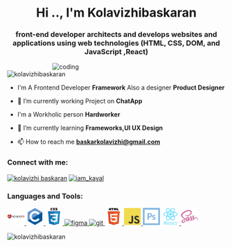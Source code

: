 <h1 align="center">Hi .., I'm Kolavizhibaskaran</h1>
<h3 align="center">front-end developer architects and develops websites and applications using web technologies (HTML, CSS, DOM, and JavaScript ,React)</h3>
<img align="right" alt="coding" width="400" src="https://static.vecteezy.com/system/resources/previews/000/227/854/original/female-developer-vector.jpg"></img>

<p align="left"> <img src="https://komarev.com/ghpvc/?username=kolavizhibaskaran&label=Profile%20views&color=0e75b6&style=flat" alt="kolavizhibaskaran" /> </p>

- I'm A Frontend Developer **Framework**  Also a designer **Product Designer** 
- 🔭 I’m currently working Project on **ChatApp**
- I'm a Workholic person **Hardworker**

- 🌱 I’m currently learning **Frameworks,UI UX Design**

- 📫 How to reach me **baskarkolavizhi@gmail.com**

<h3 align="left">Connect with me:</h3>
<p align="left">
<a href="https://linkedin.com/in/kolavizhi baskaran" target="blank"><img align="center" src="https://raw.githubusercontent.com/rahuldkjain/github-profile-readme-generator/master/src/images/icons/Social/linked-in-alt.svg" alt="kolavizhi baskaran" height="30" width="40" /></a>
<a href="https://instagram.com/iam_kayal" target="blank"><img align="center" src="https://raw.githubusercontent.com/rahuldkjain/github-profile-readme-generator/master/src/images/icons/Social/instagram.svg" alt="iam_kayal" height="30" width="40" /></a>
</p>

<h3 align="left">Languages and Tools:</h3>
<p align="left"> <a href="https://angular.io" target="_blank" rel="noreferrer"> <img src="https://raw.githubusercontent.com/devicons/devicon/master/icons/angularjs/angularjs-original-wordmark.svg" alt="angularjs" width="40" height="40"/> </a>  <a href="https://www.cprogramming.com/" target="_blank" rel="noreferrer"> <img src="https://raw.githubusercontent.com/devicons/devicon/master/icons/c/c-original.svg" alt="c" width="40" height="40"/> </a> <a href="https://www.w3schools.com/css/" target="_blank" rel="noreferrer"> <img src="https://raw.githubusercontent.com/devicons/devicon/master/icons/css3/css3-original-wordmark.svg" alt="css3" width="40" height="40"/> </a> <a href="https://www.figma.com/" target="_blank" rel="noreferrer"> <img src="https://www.vectorlogo.zone/logos/figma/figma-icon.svg" alt="figma" width="40" height="40"/> </a> <a href="https://git-scm.com/" target="_blank" rel="noreferrer"> <img src="https://www.vectorlogo.zone/logos/git-scm/git-scm-icon.svg" alt="git" width="40" height="40"/> </a> <a href="https://www.w3.org/html/" target="_blank" rel="noreferrer"> <img src="https://raw.githubusercontent.com/devicons/devicon/master/icons/html5/html5-original-wordmark.svg" alt="html5" width="40" height="40"/> </a> <a href="https://developer.mozilla.org/en-US/docs/Web/JavaScript" target="_blank" rel="noreferrer"> <img src="https://raw.githubusercontent.com/devicons/devicon/master/icons/javascript/javascript-original.svg" alt="javascript" width="40" height="40"/> <a href="https://www.photoshop.com/en" target="_blank" rel="noreferrer"></a> <img src="https://raw.githubusercontent.com/devicons/devicon/master/icons/photoshop/photoshop-line.svg" alt="photoshop" width="40" height="40"/> </a> <a href="https://reactjs.org/" target="_blank" rel="noreferrer"> <img src="https://raw.githubusercontent.com/devicons/devicon/master/icons/react/react-original-wordmark.svg" alt="react" width="40" height="40"/> </a> <a href="https://reactnative.dev/" target="_blank" rel="noreferrer"> <a href="https://sass-lang.com" target="_blank" rel="noreferrer"></a> <img src="https://raw.githubusercontent.com/devicons/devicon/master/icons/sass/sass-original.svg" alt="sass" width="40" height="40"/>  </p>

<p><img align="center" src="https://github-readme-stats.vercel.app/api/top-langs?username=kolavizhibaskaran&show_icons=true&locale=en&layout=compact" alt="kolavizhibaskaran" /></p>
